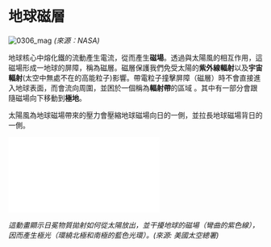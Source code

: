 # 地球磁層

![0306_mag](./static/0306_mag.gif)
*(來源︰NASA)*

地球核心中熔化鐵的流動產生電流，從而產生**磁場**。透過與太陽風的相互作用，這磁場形成一地球的屏障，稱為磁層。磁層保護我們免受太陽的**紫外線輻射**以及**宇宙輻射**(太空中無處不在的高能粒子)影響。帶電粒子撞擊屏障（磁層）時不會直接進入地球表面，而會流向周圍，並困於一個稱為**輻射帶**的區域 。其中有一部分會跟隨磁場向下移動到**極地**。

太陽風為地球磁場帶來的壓力會壓縮地球磁場向日的一側，並拉長地球磁場背日的一側。

<iframe src="./videos/magnetic_field.mp4" frameborder="0" allowfullscreen></iframe>

*這動畫顯示日冕物質拋射如何從太陽放出，並干擾地球的磁場（彎曲的紫色線），因而產生極光（環繞北極和南極的藍色光環）。(來源: 美國太空總署)*
